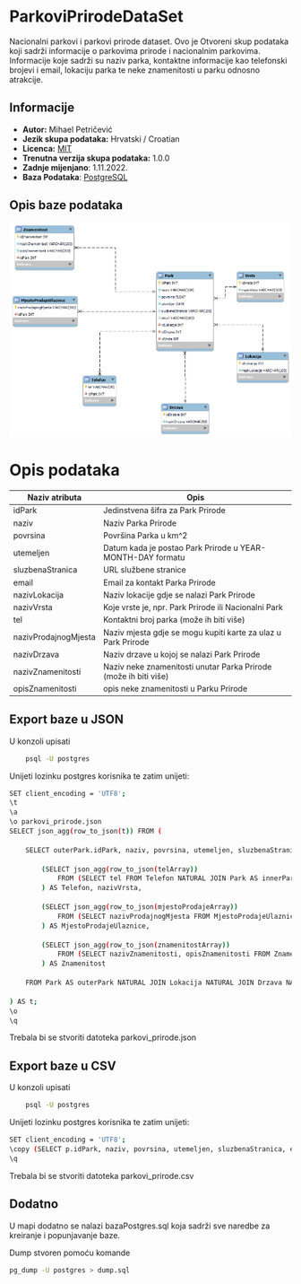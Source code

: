 # ParkoviPrirodeDataSet
Nacionalni parkovi i parkovi prirode dataset. Ovo je Otvoreni skup podataka koji sadrži informacije o parkovima prirode i nacionalnim parkovima. Informacije koje sadrži su naziv parka, kontaktne informacije kao telefonski brojevi i email, lokaciju parka te neke znamenitosti u parku odnosno atrakcije.

## Informacije
- **Autor:** Mihael Petričević
- **Jezik skupa podataka:** Hrvatski / Croatian
- **Licenca:** [MIT](./LICENSE)
- **Trenutna verzija skupa podataka:** 1.0.0
- **Zadnje mijenjano**: 1.11.2022.
- **Baza Podataka**: [PostgreSQL](https://www.postgresql.org/)

## Opis baze podataka
![](./dodatno/bazaSlika.png)

# Opis podataka
| Naziv atributa       | Opis                                                             |
|----------------------|------------------------------------------------------------------|
| idPark               | Jedinstvena šifra za Park Prirode                                |
| naziv                | Naziv Parka Prirode                                              |
| povrsina             | Površina Parka u km^2                                            |
| utemeljen            | Datum kada je postao Park Prirode u YEAR-MONTH-DAY formatu       |
| sluzbenaStranica     | URL službene stranice                                            |
| email                | Email za kontakt Parka Prirode                                   |
| nazivLokacija        | Naziv lokacije gdje se nalazi Park Prirode                       |
| nazivVrsta           | Koje vrste je, npr. Park Prirode ili Nacionalni Park             |
| tel                  | Kontaktni broj parka (može ih biti više)                         |
| nazivProdajnogMjesta | Naziv mjesta gdje se mogu kupiti karte za ulaz u Park Prirode    |
| nazivDrzava          | Naziv drzave u kojoj se nalazi Park Prirode                      |
| nazivZnamenitosti    | Naziv neke znamenitosti unutar Parka Prirode (može ih biti više) |
| opisZnamenitosti     | opis neke znamenitosti u Parku Prirode                           |

## Export baze u JSON
U konzoli upisati
```bash
    psql -U postgres
```
Unijeti lozinku postgres korisnika te zatim unijeti:

```bash
SET client_encoding = 'UTF8';
\t
\a
\o parkovi_prirode.json
SELECT json_agg(row_to_json(t)) FROM (
    
    SELECT outerPark.idPark, naziv, povrsina, utemeljen, sluzbenaStranica, email, nazivLokacija, nazivDrzava,
    
        (SELECT json_agg(row_to_json(telArray))
            FROM (SELECT tel FROM Telefon NATURAL JOIN Park AS innerPark WHERE innerPark.idPark = outerPark.idPark) AS telArray
        ) AS Telefon, nazivVrsta,	
    
        (SELECT json_agg(row_to_json(mjestoProdajeArray))
            FROM (SELECT nazivProdajnogMjesta FROM MjestoProdajeUlaznice NATURAL JOIN Park AS innerPark WHERE innerPark.idPark = outerPark.idPark) AS mjestoProdajeArray
        ) AS MjestoProdajeUlaznice,
    
        (SELECT json_agg(row_to_json(znamenitostArray))
            FROM (SELECT nazivZnamenitosti, opisZnamenitosti FROM Znamenitost NATURAL JOIN Park AS innerPark WHERE innerPark.idPark = outerPark.idPark) AS znamenitostArray
        ) AS Znamenitost
    
    FROM Park AS outerPark NATURAL JOIN Lokacija NATURAL JOIN Drzava NATURAL JOIN Vrsta ORDER BY outerPark.idPark ASC
    
) AS t;
\o
\q
```
Trebala bi se stvoriti datoteka parkovi_prirode.json

## Export baze u CSV
U konzoli upisati
```bash
    psql -U postgres
```
Unijeti lozinku postgres korisnika te zatim unijeti:
```bash
SET client_encoding = 'UTF8';
\copy (SELECT p.idPark, naziv, povrsina, utemeljen, sluzbenaStranica, email, nazivLokacija, nazivDrzava, tel, nazivVrsta, nazivProdajnogMjesta, Znamenitost.nazivZnamenitosti, Znamenitost.opisZnamenitosti FROM Park AS p NATURAL JOIN Lokacija NATURAL JOIN Drzava NATURAL JOIN Vrsta LEFT JOIN Telefon ON p.idPark = Telefon.idPark LEFT JOIN MjestoProdajeUlaznice ON p.idPark = MjestoProdajeUlaznice.idPark LEFT JOIN Znamenitost ON p.idPark = Znamenitost.idPark ORDER BY p.idPark ASC) TO './parkovi_prirode.csv' DELIMITER ',' CSV HEADER;
\q
```
Trebala bi se stvoriti datoteka parkovi_prirode.csv

## Dodatno
U mapi dodatno se nalazi bazaPostgres.sql koja sadrži sve naredbe za kreiranje i popunjavanje baze.  
  
Dump stvoren pomoću komande
```bash
pg_dump -U postgres > dump.sql
```